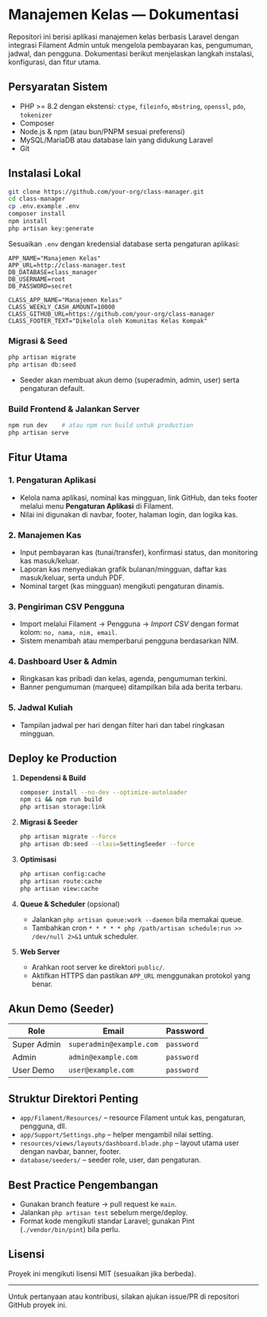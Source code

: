 # Manajemen Kelas — Dokumentasi

Repositori ini berisi aplikasi manajemen kelas berbasis Laravel dengan integrasi Filament Admin untuk mengelola pembayaran kas, pengumuman, jadwal, dan pengguna. Dokumentasi berikut menjelaskan langkah instalasi, konfigurasi, dan fitur utama.

## Persyaratan Sistem

- PHP >= 8.2 dengan ekstensi: `ctype`, `fileinfo`, `mbstring`, `openssl`, `pdo`, `tokenizer`
- Composer
- Node.js & npm (atau bun/PNPM sesuai preferensi)
- MySQL/MariaDB atau database lain yang didukung Laravel
- Git

## Instalasi Lokal

```bash
git clone https://github.com/your-org/class-manager.git
cd class-manager
cp .env.example .env
composer install
npm install
php artisan key:generate
```

Sesuaikan `.env` dengan kredensial database serta pengaturan aplikasi:

```env
APP_NAME="Manajemen Kelas"
APP_URL=http://class-manager.test
DB_DATABASE=class_manager
DB_USERNAME=root
DB_PASSWORD=secret

CLASS_APP_NAME="Manajemen Kelas"
CLASS_WEEKLY_CASH_AMOUNT=10000
CLASS_GITHUB_URL=https://github.com/your-org/class-manager
CLASS_FOOTER_TEXT="Dikelola oleh Komunitas Kelas Kompak"
```

### Migrasi & Seed

```bash
php artisan migrate
php artisan db:seed
```

- Seeder akan membuat akun demo (superadmin, admin, user) serta pengaturan default.

### Build Frontend & Jalankan Server

```bash
npm run dev    # atau npm run build untuk production
php artisan serve
```

## Fitur Utama

### 1. Pengaturan Aplikasi
- Kelola nama aplikasi, nominal kas mingguan, link GitHub, dan teks footer melalui menu **Pengaturan Aplikasi** di Filament.
- Nilai ini digunakan di navbar, footer, halaman login, dan logika kas.

### 2. Manajemen Kas
- Input pembayaran kas (tunai/transfer), konfirmasi status, dan monitoring kas masuk/keluar.
- Laporan kas menyediakan grafik bulanan/mingguan, daftar kas masuk/keluar, serta unduh PDF.
- Nominal target (kas mingguan) mengikuti pengaturan dinamis.

### 3. Pengiriman CSV Pengguna
- Import melalui Filament → Pengguna → *Import CSV* dengan format kolom: `no, nama, nim, email`.
- Sistem menambah atau memperbarui pengguna berdasarkan NIM.

### 4. Dashboard User & Admin
- Ringkasan kas pribadi dan kelas, agenda, pengumuman terkini.
- Banner pengumuman (marquee) ditampilkan bila ada berita terbaru.

### 5. Jadwal Kuliah
- Tampilan jadwal per hari dengan filter hari dan tabel ringkasan mingguan.

## Deploy ke Production

1. **Dependensi & Build**
   ```bash
   composer install --no-dev --optimize-autoloader
   npm ci && npm run build
   php artisan storage:link
   ```

2. **Migrasi & Seeder**
   ```bash
   php artisan migrate --force
   php artisan db:seed --class=SettingSeeder --force
   ```

3. **Optimisasi**
   ```bash
   php artisan config:cache
   php artisan route:cache
   php artisan view:cache
   ```

4. **Queue & Scheduler** (opsional)
   - Jalankan `php artisan queue:work --daemon` bila memakai queue.
   - Tambahkan cron `* * * * * php /path/artisan schedule:run >> /dev/null 2>&1` untuk scheduler.

5. **Web Server**
   - Arahkan root server ke direktori `public/`.
   - Aktifkan HTTPS dan pastikan `APP_URL` menggunakan protokol yang benar.

## Akun Demo (Seeder)

| Role         | Email                  | Password |
|--------------|------------------------|----------|
| Super Admin  | `superadmin@example.com` | `password` |
| Admin        | `admin@example.com`      | `password` |
| User Demo    | `user@example.com`       | `password` |

## Struktur Direktori Penting

- `app/Filament/Resources/` – resource Filament untuk kas, pengaturan, pengguna, dll.
- `app/Support/Settings.php` – helper mengambil nilai setting.
- `resources/views/layouts/dashboard.blade.php` – layout utama user dengan navbar, banner, footer.
- `database/seeders/` – seeder role, user, dan pengaturan.

## Best Practice Pengembangan

- Gunakan branch feature → pull request ke `main`.
- Jalankan `php artisan test` sebelum merge/deploy.
- Format kode mengikuti standar Laravel; gunakan Pint (`./vendor/bin/pint`) bila perlu.

## Lisensi

Proyek ini mengikuti lisensi MIT (sesuaikan jika berbeda).

---

Untuk pertanyaan atau kontribusi, silakan ajukan issue/PR di repositori GitHub proyek ini.

